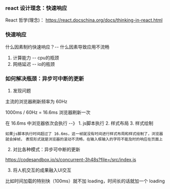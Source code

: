 ### react 设计理念：快速响应

React 哲学(理念)：  https://react.docschina.org/docs/thinking-in-react.html

### 快速响应

什么因素制约快速响应？-- 什么因素导致应用不流畅

1. 计算能力 -- cpu的瓶颈
2. 网络延迟 -- io的瓶颈

### 如何解决瓶颈：异步可中断的更新

1. 发现问题

主流的浏览器刷新频率为 60Hz

1000ms / 60Hz = 16.6ms 浏览器刷新一次

在 16.6ms 中浏览器依次会执行 --》 1. js脚本执行  2. 样式布局  3. 样式绘制

`如果js脚本执行时间超过了 16.6ms，这一帧就没有时间进行样式布局和样式绘制了，浏览器就会掉帧，`
`表现形式就是浏览器的滚动不流畅，在输入框输入的字符不能及时的响应在页面上`

2. 对比各种模式：异步可中断的更新

https://codesandbox.io/s/concurrent-3h48s?file=/src/index.js

3. 将人机交互的成果融入UI交互

比如时间加载的特别快（100ms）就不加 loading，时间长的话就加一个 loading